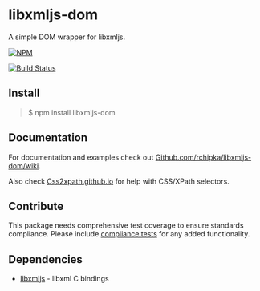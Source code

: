 # libxmljs-dom

A simple DOM wrapper for libxmljs.

[![NPM](https://nodei.co/npm/libxmljs-dom.png)](https://www.npmjs.com/package/libxmljs-dom)

[![Build Status](https://travis-ci.org/libxmljs/libxmljs-dom.svg)](https://travis-ci.org/libxmljs/libxmljs-dom)

## Install

> $ npm install libxmljs-dom


## Documentation

For documentation and examples check out [Github.com/rchipka/libxmljs-dom/wiki](https://github.com/rchipka/libxmljs-dom/wiki).

Also check [Css2xpath.github.io](http://css2xpath.github.io/) for help with CSS/XPath selectors.


## Contribute

This package needs comprehensive test coverage to ensure standards compliance.
Please include [compliance tests](https://dom.spec.whatwg.org/) for any added functionality.


## Dependencies

- [libxmljs](https://github.com/libxmljs/libxmljs) - libxml C bindings
